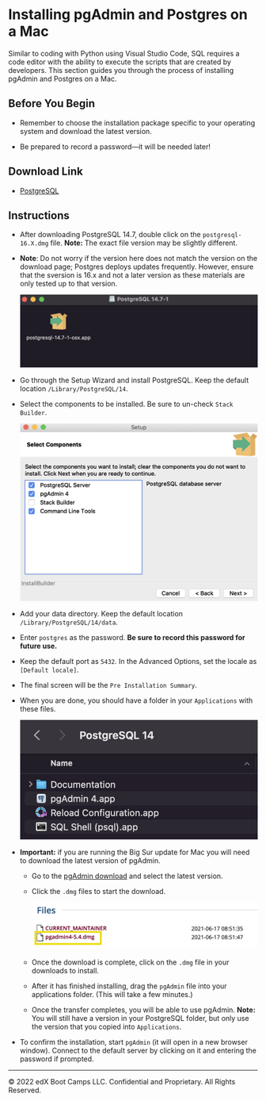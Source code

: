 # Installing pgAdmin and Postgres on a Mac

Similar to coding with Python using Visual Studio Code, SQL requires a code editor with the ability to execute the scripts that are created by developers. This section guides you through the process of installing pgAdmin and Postgres on a Mac.

## Before You Begin

* Remember to choose the installation package specific to your operating system and download the latest version.

* Be prepared to record a password—it will be needed later!

## Download Link

* [PostgreSQL](https://www.enterprisedb.com/downloads/postgres-postgresql-downloads)

## Instructions

* After downloading PostgreSQL 14.7, double click on the `postgresql-16.X.dmg` file. **Note:** The exact file version may be slightly different.
* **Note**: Do not worry if the version here does not match the version on the download page; Postgres deploys updates frequently. However, ensure that the sversion is 16.x and not a later version as these materials are only tested up to that version.

  ![postgresql-14.7-1-osx](./images/postgresql-14.7-1-osx.png)

* Go through the Setup Wizard and install PostgreSQL. Keep the default location `/Library/PostgreSQL/14`.

* Select the components to be installed. Be sure to un-check `Stack Builder`.

  ![postgres_components.png](./images/stack_builder_mac.png)

* Add your data directory. Keep the default location `/Library/PostgreSQL/14/data`.

* Enter `postgres` as the password. **Be sure to record this password for future use.**

* Keep the default port as `5432`. In  the Advanced Options, set the locale as `[Default locale]`.

* The final screen will be the `Pre Installation Summary`.

* When you are done, you should have a folder in your `Applications` with these files.

  ![PostgreSQL_folder.png](./images/PostgreSQL_folder.png)

* **Important:** if you are running the Big Sur update for Mac you will need to download the latest version of pgAdmin.

  * Go to the [pgAdmin download](https://www.pgadmin.org/download/pgadmin-4-macos/) and select the latest version.

  * Click the `.dmg` files to start the download.

    ![pgAdmin dmg file](./images/big_sur_pgadmin.png)

  * Once the download is complete, click on the `.dmg` file in your downloads to install.

  * After it has finished installing, drag the `pgAdmin` file into your applications folder. (This will take a few minutes.)

  * Once the transfer completes, you will be able to use pgAdmin. **Note:** You will still have a version in your PostgreSQL folder, but only use the version that you copied into `Applications`.

* To confirm the installation, start `pgAdmin` (it will open in a new browser window). Connect to the default server by clicking on it and entering the password if prompted.

- - -

© 2022 edX Boot Camps LLC. Confidential and Proprietary. All Rights Reserved.
